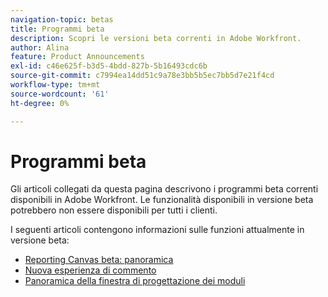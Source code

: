 ```yaml
---
navigation-topic: betas
title: Programmi beta
description: Scopri le versioni beta correnti in Adobe Workfront.
author: Alina
feature: Product Announcements
exl-id: c46e625f-b3d5-4bdd-827b-5b16493cdc6b
source-git-commit: c7994ea14dd51c9a78e3bb5b5ec7bb5d7e21f4cd
workflow-type: tm+mt
source-wordcount: '61'
ht-degree: 0%

---
```


# Programmi beta

Gli articoli collegati da questa pagina descrivono i programmi beta correnti disponibili in Adobe Workfront. Le funzionalità disponibili in versione beta potrebbero non essere disponibili per tutti i clienti.

I seguenti articoli contengono informazioni sulle funzioni attualmente in versione beta:

* [Reporting Canvas beta: panoramica](/help/quicksilver/product-announcements/betas/reporting-canvas-beta/reporting-canvas-beta-overview.md)
* [Nuova esperienza di commento](../../workfront-basics/updating-work-items-and-viewing-updates/unified-commenting-experience.md)
* [Panoramica della finestra di progettazione dei moduli](../../administration-and-setup/customize-workfront/create-manage-custom-forms/form-designer/form-designer-overview.md)

